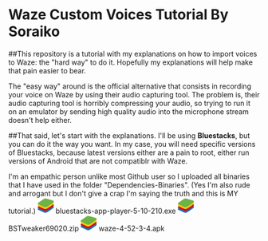 # Waze Custom Voices Tutorial By Soraiko

##This repository is a tutorial with my explanations on how to import voices to Waze: the "hard way" to do it.
Hopefully my explanations will help make that pain easier to bear.

The "easy way" around is the official alternative that consists in recording your voice on Waze by using their audio capturing tool.
The problem is, their audio capturing tool is horribly compressing your audio, so trying to run it on an emulator
by sending high quality audio into the microphone stream doesn't help either.

##That said, let's start with the explanations.
I'll be using **Bluestacks**, but you can do it the way you want.
In my case, you will need specific versions of Bluestacks, because latest versions either are a pain to root,
either run versions of Android that are not compatiblr with Waze.

I'm an empathic person unlike most Github user so I uploaded all binaries that I have used in the folder "Dependencies-Binaries".
(Yes I'm also rude and arrogant but I don't give a crap I'm saying the truth and this is MY tutorial.)
 ![](https://github.com/Soraiko/Waze-Custom-Voices-Tutorial-By-Soraiko/blob/main/README_Pictures/bsicon.jpg?raw=true) bluestacks-app-player-5-10-210.exe
 ![](https://github.com/Soraiko/Waze-Custom-Voices-Tutorial-By-Soraiko/blob/main/README_Pictures/bsicon.jpg?raw=true) BSTweaker69020.zip
 ![](https://github.com/Soraiko/Waze-Custom-Voices-Tutorial-By-Soraiko/blob/main/README_Pictures/bsicon.jpg?raw=true) waze-4-52-3-4.apk
 
 